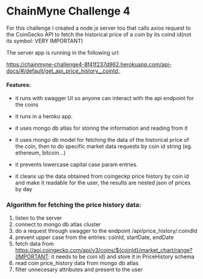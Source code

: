 # ChainMyne Challenge 4

For this challenge I created a node js server too that calls axios request to the CoinGecko API to fetch the historical price of a coin by its coind id(not its symbol: VERY IMPORTANT)

The server app is running in the following url:

https://chainmyne-challenge4-8f41f237d962.herokuapp.com/api-docs/#/default/get_api_price_history__coinId_

#### Features:

* it runs with swagger UI so anyone can interact with the api endpoint for the coins

* it runs in a heroku app. 

* it uses mongo db atlas for storing the information and reading from it

* it uses mongo db model for fetching the data of the historical price of the coin, then to do specific market data requests by coin id string (eg. ethereum, bitcoin...)

* it prevents lowercase capital case param entries.

* it cleans up the data obtained from coingeckp price history by coin id and make it readable for the user, the results are nested json of prices by day

### Algorithm for fetching the price history data:

1. listen to the server
2. connect to mongo db atlas cluster
3. do a request through swagger to the endpoint /api/price_history/:coindId
5. prevent upper case from the entries: coinId, startDate, endDate
4. fetch data from https://api.coingecko.com/api/v3/coins/${coinId}/market_chart/range?(IMPORTANT: it needs to be coin id) and store it in PriceHistory schema
6. read coin price_history data from mongo db atlas
9. filter unnecesary attributes and present to the user